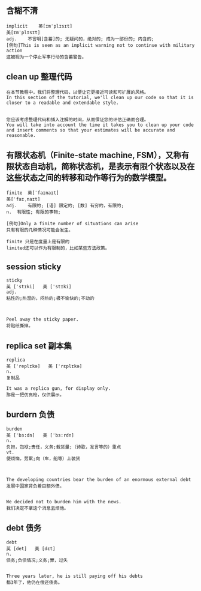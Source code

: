 含糊不清
------
```
implicit	英[ɪmˈplɪsɪt]
美[ɪmˈplɪsɪt]
adj.	不言明[含蓄]的; 无疑问的，绝对的; 成为一部份的; 内含的;
[例句]This is seen as an implicit warning not to continue with military action
这被视为一个停止军事行动的含蓄警告。
```


clean up
整理代码
----------
```
在本节教程中，我们将整理代码，以便让它更接近可读和可扩展的风格。
In this section of the tutorial, we'll clean up our code so that it is closer to a readable and extendable style. 


您应该考虑整理代码和插入注解的时间，从而保证您的评估正确而合理。
You will take into account the time it takes you to clean up your code and insert comments so that your estimates will be accurate and reasonable. 
```




有限状态机（Finite-state machine, FSM），又称有限状态自动机，简称状态机，是表示有限个状态以及在这些状态之间的转移和动作等行为的数学模型。
----------
```
finite	英[ˈfaɪnaɪt]
美[ˈfaɪˌnaɪt]
adj.	有限的; [语] 限定的; [数] 有穷的，有限的;
n.	有限性; 有限的事物;

[例句]Only a finite number of situations can arise
只有有限的几种情况可能会发生。

finite 只是在度量上是有限的
limited还可以作为有限制的，比如某些方法政策。
```

session sticky 
-----
```
sticky
英 [ˈstɪki]   美 [ˈstɪki]  
adj.
粘性的;热湿的，闷热的;极不愉快的;不动的



Peel away the sticky paper. 
将贴纸撕掉。
```

replica set 副本集
-----
```
replica
英 [ˈreplɪkə]   美 [ˈrɛplɪkə]  
n.
复制品

It was a replica gun, for display only. 
那是一把仿真枪，仅供展示。
```

burdern 负债
---
```
burden
英 [ˈbɜ:dn]   美 [ˈbɜ:rdn]  
n.
负担，包袱;责任，义务;载货量;（诗歌，发言等的）重点
vt.
使烦恼，劳累;向（车，船等）上装货



The developing countries bear the burden of an enormous external debt 
发展中国家背负着巨额外债。


We decided not to burden him with the news. 
我们决定不拿这个消息去烦他。
```

debt 债务
-----
```
debt
英 [det]   美 [dɛt]  
n.
债务;负债情况;义务;罪，过失


Three years later, he is still paying off his debts 
都3年了，他仍在偿还债务。

```




